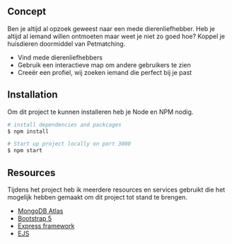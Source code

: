 
## Concept
Ben je altijd al opzoek geweest naar een mede dierenliefhebber. Heb je altijd al iemand willen ontmoeten maar weet je niet zo goed hoe? Koppel je huisdieren doormiddel van Petmatching.

- Vind mede dierenliefhebbers
- Gebruik een interactieve map om andere gebruikers te zien
- Creeër een profiel, wij zoeken iemand die perfect bij je past

## Installation

Om dit project te kunnen installeren heb je Node en NPM nodig.
```bash
# install dependencies and packcages
$ npm install

# Start up project locally on port 3000 
$ npm start
```

## Resources 

Tijdens het project heb ik meerdere resources en services gebruikt die het mogelijk hebben gemaakt om dit project tot stand te brengen.

- [MongoDB Atlas](https://www.mongodb.com/atlas/database)
- [Bootstrap 5](https://getbootstrap.com/docs/5.0/getting-started/introduction/)
- [Express framework](https://expressjs.com/)
- [EJS](https://ejs.co/)